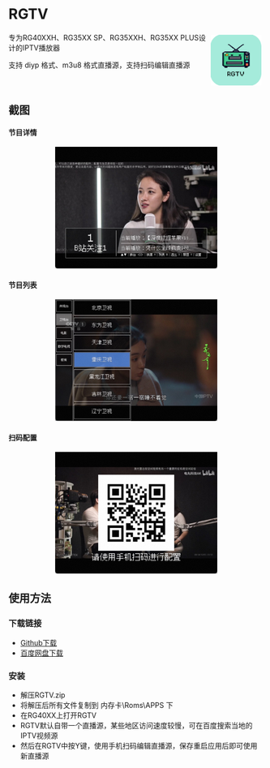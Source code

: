 # RGTV
<a href="https://github.com/zwh8800/RGTV" target="_blank"><img align="right" width="100" hspace="5" vspace="5" src="https://raw.githubusercontent.com/zwh8800/RGTV/master/embeddata/RGTV.png" ></a>
专为RG40XXH、RG35XX SP、RG35XXH、RG35XX PLUS设计的IPTV播放器

支持 diyp 格式、m3u8 格式直播源，支持扫码编辑直播源
<br>
<br>
<br>

## 截图

#### 节目详情

<center>
<img width="320" src="https://raw.githubusercontent.com/zwh8800/RGTV/master/screenshots/1.jpg" >
</center>

#### 节目列表

<center>
<img width="320" src="https://raw.githubusercontent.com/zwh8800/RGTV/master/screenshots/2.jpg" >
</center>

#### 扫码配置

<center>
<img width="320" src="https://raw.githubusercontent.com/zwh8800/RGTV/master/screenshots/3.jpg" >
</center>

## 使用方法

### 下载链接

- [Github下载](https://github.com/zwh8800/RGTV/releases/download/v1.0.0/RGTV.zip)
- [百度网盘下载](https://github.com/zwh8800/RGTV/releases/download/v1.0.0/RGTV.tar.gz)

### 安装
- 解压RGTV.zip
- 将解压后所有文件复制到 内存卡\\Roms\\APPS 下
- 在RG40XX上打开RGTV
- RGTV默认自带一个直播源，某些地区访问速度较慢，可在百度搜索当地的IPTV视频源
- 然后在RGTV中按Y键，使用手机扫码编辑直播源，保存重启应用后即可使用新直播源
